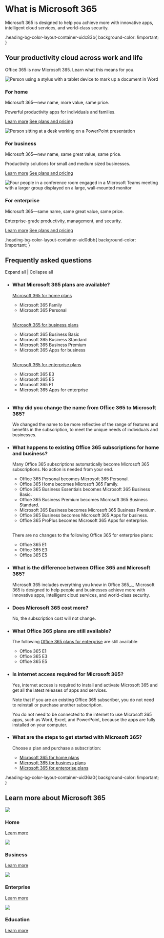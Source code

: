 # What is Microsoft 365

Microsoft 365 is designed to help you achieve more with innovative apps, intelligent cloud services, and world-class security.

.heading-bg-color-layout-container-uidc83b{ background-color: !important; }

## Your productivity cloud across work and life

Office 365 is now Microsoft 365. Learn what this means for you. 

![Person using a stylus with a tablet device to mark up a document in Word](https://cdn-dynmedia-1.microsoft.com/is/image/microsoftcorp/Blade1_Placeholder_7_RE4qU6N?resMode=sharp2&op_usm=1.5,0.65,15,0&wid=786&hei=443&qlt=75&fit=constrain)

### For home

Microsoft 365—new name, more value, same price.

Powerful productivity apps for individuals and families.

[Learn more](https://www.microsoft.com/en-us/microsoft-365/explore-microsoft-365-for-home) [See plans and pricing](https://www.microsoft.com/en-us/microsoft-365/buy/compare-all-microsoft-365-products?tab=1)

![Person sitting at a desk working on a PowerPoint presentation](https://cdn-dynmedia-1.microsoft.com/is/image/microsoftcorp/Blade2_Placeholder_11_RE4qMjm?resMode=sharp2&op_usm=1.5,0.65,15,0&wid=786&hei=443&qlt=75&fit=constrain)

### For business

Microsoft 365—new name, same great value, same price.

Productivity solutions for small and medium sized businesses. 

[Learn more](https://www.microsoft.com/en-us/microsoft-365/business) [See plans and pricing](https://www.microsoft.com/en-us/microsoft-365/business/compare-all-microsoft-365-business-products?&activetab=tab:primaryr2)

![Four people in a conference room engaged in a Microsoft Teams meeting with a larger group displayed on a large, wall-mounted monitor](https://cdn-dynmedia-1.microsoft.com/is/image/microsoftcorp/Blade3_Placeholder_9_RE4qZpA?resMode=sharp2&op_usm=1.5,0.65,15,0&wid=786&hei=443&qlt=75&fit=constrain)

### For enterprise

Microsoft 365—same name, same great value, same price.

Enterprise-grade productivity, management, and security.

[Learn more](https://www.microsoft.com/en-us/microsoft-365/microsoft-365-enterprise) [See plans and pricing](https://www.microsoft.com/en-us/microsoft-365/compare-all-microsoft-365-plans)

.heading-bg-color-layout-container-uid0dbb{ background-color: !important; }

## Frequently asked questions

Expand all | Collapse all

- ### What Microsoft 365 plans are available?
    
    [Microsoft 365 for home plans](https://www.microsoft.com/en-us/microsoft-365/buy/compare-all-microsoft-365-products?tab=1)
    
    - Microsoft 365 Family
    - Microsoft 365 Personal  
         
    
    [Microsoft 365 for business plans](https://www.microsoft.com/en-us/microsoft-365/business/compare-all-microsoft-365-business-products?tab=2)
    
    - Microsoft 365 Business Basic
    - Microsoft 365 Business Standard
    - Microsoft 365 Business Premium
    - Microsoft 365 Apps for business  
         
    
    [Microsoft 365 for enterprise plans](https://www.microsoft.com/en-us/microsoft-365/compare-all-microsoft-365-plans)
    
    - Microsoft 365 E3
    - Microsoft 365 E5
    - Microsoft 365 F1
    - Microsoft 365 Apps for enterprise  
         
    
- ### Why did you change the name from Office 365 to Microsoft 365?
    
    We changed the name to be more reflective of the range of features and benefits in the subscription, to meet the unique needs of individuals and businesses. 
    
- ### What happens to existing Office 365 subscriptions for home and business?
    
    Many Office 365 subscriptions automatically become Microsoft 365 subscriptions. No action is needed from your end.
    
    - Office 365 Personal becomes Microsoft 365 Personal.
    - Office 365 Home becomes Microsoft 365 Family.
    - Office 365 Business Essentials becomes Microsoft 365 Business Basic.
    - Office 365 Business Premium becomes Microsoft 365 Business Standard. 
    - Microsoft 365 Business becomes Microsoft 365 Business Premium. 
    - Office 365 Business becomes Microsoft 365 Apps for business.
    - Office 365 ProPlus becomes Microsoft 365 Apps for enterprise.  
         
    
    There are no changes to the following Office 365 for enterprise plans:
    
    - Office 365 E1
    - Office 365 E3
    - Office 365 E5
    
- ### What is the difference between Office 365 and Microsoft 365?
    
    Microsoft 365 includes everything you know in Office 365_._ Microsoft 365 is designed to help people and businesses achieve more with innovative apps, intelligent cloud services, and world-class security.
    
- ### Does Microsoft 365 cost more?
    
    No, the subscription cost will not change.
    
- ### What Office 365 plans are still available?
    
    The following [Office 365 plans for enterprise](https://www.microsoft.com/en-us/microsoft-365/business/compare-more-office-365-for-business-plans) are still available:
    
    - Office 365 E1
    - Office 365 E3
    - Office 365 E5
    
- ### Is internet access required for Microsoft 365?
    
    Yes, internet access is required to install and activate Microsoft 365 and get all the latest releases of apps and services.
    
    Note that if you are an existing Office 365 subscriber, you do not need to reinstall or purchase another subscription.
    
    You do not need to be connected to the internet to use Microsoft 365 apps, such as Word, Excel, and PowerPoint, because the apps are fully installed on your computer.
    
- ### What are the steps to get started with Microsoft 365?
    
    Choose a plan and purchase a subscription:
    
    - [Microsoft 365 for home plans](https://www.microsoft.com/en-us/microsoft-365/buy/compare-all-microsoft-365-products?tab=1)
    - [Microsoft 365 for business plans](https://www.microsoft.com/en-us/microsoft-365/buy/compare-all-microsoft-365-products?tab=2)
    - [Microsoft 365 for enterprise plans](https://www.microsoft.com/en-us/microsoft-365/compare-all-microsoft-365-plans)
    

.heading-bg-color-layout-container-uid36a0{ background-color: !important; }

## Learn more about Microsoft 365

![](https://cdn-dynmedia-1.microsoft.com/is/image/microsoftcorp/Icon_Home_2x_RE4r1E5?resMode=sharp2&op_usm=1.5,0.65,15,0&wid=45&hei=45&qlt=100&fit=constrain)

### Home

[Learn more](https://www.microsoft.com/en-us/microsoft-365/explore-microsoft-365-for-home)

![](https://cdn-dynmedia-1.microsoft.com/is/image/microsoftcorp/Icon_Business_2x_RE4qRrT?resMode=sharp2&op_usm=1.5,0.65,15,0&wid=45&hei=45&qlt=100&fit=constrain)

### Business

[Learn more](https://www.microsoft.com/en-us/microsoft-365/business)

![](https://cdn-dynmedia-1.microsoft.com/is/image/microsoftcorp/Icon_Enterprise_2x_RE4qWNO?resMode=sharp2&op_usm=1.5,0.65,15,0&wid=45&hei=45&qlt=100&fit=constrain)

### Enterprise

[Learn more](https://www.microsoft.com/en-us/microsoft-365/microsoft-365-enterprise)

![](https://cdn-dynmedia-1.microsoft.com/is/image/microsoftcorp/Icon_Education_2x_RE4qU6q?resMode=sharp2&op_usm=1.5,0.65,15,0&wid=45&hei=45&qlt=100&fit=constrain)

### Education

[Learn more](https://go.microsoft.com/fwlink/p/?LinkID=864773&clcid=0x409&culture=en-us&country=us)